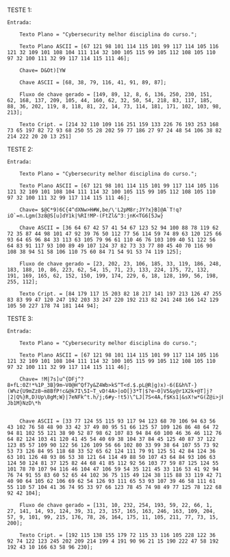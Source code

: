 TESTE 1:

	Entrada:

		Texto Plano = "Cybersecurity melhor disciplina do curso.";

		Texto Plano ASCII = [67 121 98 101 114 115 101 99 117 114 105 116 121 32 109 101 108 104 111 114 32 100 105 115 99 105 112 108 105 110 97 32 100 111 32 99 117 114 115 111 46];
		
		Chave= D&Ot)[YW

		Chave ASCII = [68, 38, 79, 116, 41, 91, 89, 87];
		
		Fluxo de chave gerado = [149, 89, 12, 8, 6, 136, 250, 230, 151, 62, 168, 137, 209, 105, 44, 160, 62, 32, 50, 54, 218, 83, 117, 185, 88, 36, 202, 119, 8, 118, 81, 22, 14, 73, 114, 181, 171, 102, 103, 98, 213];

		Texto Cript. = [214 32 110 109 116 251 159 133 226 76 193 253 168 73 65 197 82 72 93 68 250 55 28 202 59 77 186 27 97 24 48 54 106 38 82 214 222 20 20 13 251]

TESTE 2:

	Entrada:

		Texto Plano = "Cybersecurity melhor disciplina do curso.";

		Texto Plano ASCII = [67 121 98 101 114 115 101 99 117 114 105 116 121 32 109 101 108 104 111 114 32 100 105 115 99 105 112 108 105 110 97 32 100 111 32 99 117 114 115 111 46];

		Chave= $@C*9)6C{4^dXNw>H#W,be/\'L2pM8r;JY?x}B]@A`T!q?iO`=n.Lgm(3z8@S[u]dY1k|%RI!MP-(FtZl&^3:jnK<TG6[5Jw}

		Chave ASCII = [36 64 67 42 57 41 54 67 123 52 94 100 88 78 119 62 72 35 87 44 98 101 47 92 39 76 50 112 77 56 114 59 74 89 63 120 125 66 93 64 65 96 84 33 113 63 105 79 96 61 110 46 76 103 109 40 51 122 56 64 83 91 117 93 100 89 49 107 124 37 82 73 33 77 80 45 40 70 116 90 108 38 94 51 58 106 110 75 60 84 71 54 91 53 74 119 125];

		Fluxo de chave gerado = [23, 202, 23, 106, 185, 33, 119, 186, 248, 183, 188, 10, 86, 223, 62, 54, 15, 71, 23, 133, 224, 175, 72, 132, 191, 169, 165, 62, 152, 150, 199, 174, 229, 6, 18, 128, 199, 56, 198, 255, 112];

		Texto Cript. = [84 179 117 15 203 82 18 217 141 197 213 126 47 255 83 83 99 47 120 247 192 203 33 247 220 192 213 82 241 248 166 142 129 105 50 227 178 74 181 144 94];


TESTE 3: 

	Entrada:

		Texto Plano = "Cybersecurity melhor disciplina do curso.";

		Texto Plano ASCII = [67 121 98 101 114 115 101 99 117 114 105 116 121 32 109 101 108 104 111 114 32 100 105 115 99 105 112 108 105 110 97 32 100 111 32 99 117 114 115 111 46];

		Chave= !M|7s]u^{DFj^?8+fL:0Z!*%1P_3B}9m~V0@H^Qf7y&Z4Wb>kS^T<d.$.pL@R|g)x)-6(E&h%T-}(W%z{U9mZz8~m8BfP!c&@k7I\5I~T_vD!4A>|oO[}3*T|$?e~0]V5&y@r1X2k+@T]j?|2|Q%}R,D)Up\8gM;W}|7eNFk^t.h/j;6#y-!t5)\^LJ[7S<4A,f$Ks1|&sX!w*G(Z@i>jE>6~]oA5]k'.:o=7n9h)$J_!aB{N-Jb1M}NzD\*h


		Chave ASCII = [33 77 124 55 115 93 117 94 123 68 70 106 94 63 56 43 102 76 58 48 90 33 42 37 49 80 95 51 66 125 57 109 126 86 48 64 72 94 81 102 55 121 38 90 52 87 98 62 107 83 94 84 60 100 46 36 46 112 76 64 82 124 103 41 120 41 45 54 40 69 38 104 37 84 45 125 40 87 37 122 123 85 57 109 90 122 56 126 109 56 66 102 80 33 99 38 64 107 55 73 92 53 73 126 84 95 118 68 33 52 65 62 124 111 79 91 125 51 42 84 124 36 63 101 126 48 93 86 53 38 121 64 114 49 88 50 107 43 64 84 93 106 63 124 50 124 81 37 125 82 44 68 41 85 112 92 56 103 77 59 87 125 124 55 101 78 70 107 94 116 46 104 47 106 59 54 35 121 45 33 116 53 41 92 94 76 74 91 55 83 60 52 65 44 102 36 75 115 49 124 38 115 88 33 119 42 71 40 90 64 105 62 106 69 62 54 126 93 111 65 53 93 107 39 46 58 111 61 55 110 57 104 41 36 74 95 33 97 66 123 78 45 74 98 49 77 125 78 122 68 92 42 104];

		Fluxo de chave gerado = [131, 10, 232, 254, 193, 59, 22, 66, 1, 27, 141, 14, 93, 124, 39, 31, 23, 157, 165, 163, 246, 163, 109, 204, 57, 9, 101, 99, 215, 176, 78, 26, 164, 175, 11, 105, 211, 77, 73, 15, 200];

		Texto Cript. = [192 115 138 155 179 72 115 33 116 105 228 122 36 92 74 122 123 245 202 209 214 199 4 191 90 96 21 15 190 222 47 58 192 192 43 10 166 63 58 96 230];
